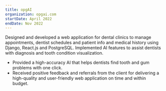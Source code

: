 ```yaml
---
title: opgAI
organization: opgai.com
startDate: April 2022
endDate: Nov 2022
---
```


Designed and developed a web application for dental clinics to manage appointments, dentist schedules and patient info and medical history using Django, React.js and PostgreSQL. 
Implemented AI features to assist dentists with diagnosis and tooth condition visualization.
- Provided a high-accuracy AI that helps dentists find tooth and gum problems with one click.
- Received positive feedback and referrals from the client for delivering a high-quality and user-friendly web application on time and within budget.
